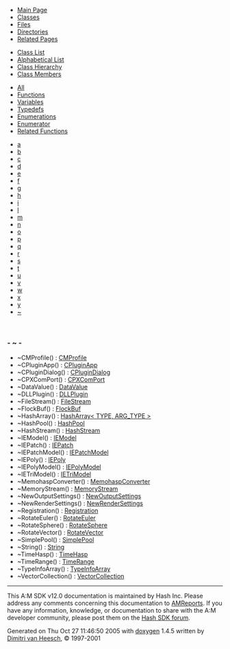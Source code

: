 <div class="tabs">

- [Main Page](index.md)
- <span id="current">[Classes](annotated.md)</span>
- [Files](files.md)
- [Directories](dirs.md)
- [Related Pages](pages.md)

</div>

<div class="tabs">

- [Class List](annotated.md)
- [Alphabetical List](classes.md)
- [Class Hierarchy](hierarchy.md)
- <span id="current">[Class Members](functions.md)</span>

</div>

<div class="tabs">

- [All](functions.md)
- <span id="current">[Functions](functions_func.md)</span>
- [Variables](functions_vars.md)
- [Typedefs](functions_type.md)
- [Enumerations](functions_enum.md)
- [Enumerator](functions_eval.md)
- [Related Functions](functions_rela.md)

</div>

<div class="tabs">

- [a](functions_func.md#index_a)
- [b](functions_func_0x62.md#index_b)
- [c](functions_func_0x63.md#index_c)
- [d](functions_func_0x64.md#index_d)
- [e](functions_func_0x65.md#index_e)
- [f](functions_func_0x66.md#index_f)
- [g](functions_func_0x67.md#index_g)
- [h](functions_func_0x68.md#index_h)
- [i](functions_func_0x69.md#index_i)
- [l](functions_func_0x6c.md#index_l)
- [m](functions_func_0x6d.md#index_m)
- [n](functions_func_0x6e.md#index_n)
- [o](functions_func_0x6f.md#index_o)
- [p](functions_func_0x70.md#index_p)
- [q](functions_func_0x71.md#index_q)
- [r](functions_func_0x72.md#index_r)
- [s](functions_func_0x73.md#index_s)
- [t](functions_func_0x74.md#index_t)
- [u](functions_func_0x75.md#index_u)
- [v](functions_func_0x76.md#index_v)
- [w](functions_func_0x77.md#index_w)
- [x](functions_func_0x78.md#index_x)
- [y](functions_func_0x79.md#index_y)
- <span id="current">[~](functions_func_0x7e.md#index_~)</span>

</div>

 

### <span id="index_~" class="anchor">- ~ -</span>

- ~CMProfile() : <a href="classCMProfile.md#6478f9b99a67659e6db11db8553560bc" class="el">CMProfile</a>
- ~CPluginApp() : <a href="classCPluginApp.md#dfffe2a2076c104bdb37ff75f006b98f" class="el">CPluginApp</a>
- ~CPluginDialog() : <a href="classCPluginDialog.md#4ae2d277b74b357e1356a6f9c451ce88" class="el">CPluginDialog</a>
- ~CPXComPort() : <a href="classCPXComPort.md#f4e4470e338a45e5146bf67f714bdaa9" class="el">CPXComPort</a>
- ~DataValue() : <a href="classDataValue.md#742f7ecf6f3c6b34d0cbc4afef92d27d" class="el">DataValue</a>
- ~DLLPlugin() : <a href="classDLLPlugin.md#c5d1960463d887d6a763c22f2adbcc34" class="el">DLLPlugin</a>
- ~FileStream() : <a href="classFileStream.md#fa0fbe0ec0717ccb03545ae939eb1654" class="el">FileStream</a>
- ~FlockBuf() : <a href="classFlockBuf.md#04d7f3fea5ac09a7a3fef8458ca273cc" class="el">FlockBuf</a>
- ~HashArray() : <a href="classHashArray.md#35948becbefe23b48716a0700ac76e50" class="el">HashArray&lt; TYPE, ARG_TYPE &gt;</a>
- ~HashPool() : <a href="classHashPool.md#26ac6f957015bee405ff10d4bfcdae3e" class="el">HashPool</a>
- ~HashStream() : <a href="classHashStream.md#6e6077282e5d9048b661a831a88b0157" class="el">HashStream</a>
- ~IEModel() : <a href="classIEModel.md#c76c70b158459549429cbbb61792047b" class="el">IEModel</a>
- ~IEPatch() : <a href="classIEPatch.md#0d5abcabd982f0a71220c79b7594451c" class="el">IEPatch</a>
- ~IEPatchModel() : <a href="classIEPatchModel.md#efd50c9e67b227196ed4b19c9befbc03" class="el">IEPatchModel</a>
- ~IEPoly() : <a href="classIEPoly.md#3ae2ac2b9b8974f84922bcb3130352f6" class="el">IEPoly</a>
- ~IEPolyModel() : <a href="classIEPolyModel.md#54caf5f28ae0df11f0711130c4ff8c81" class="el">IEPolyModel</a>
- ~IETriModel() : <a href="classIETriModel.md#448ffa19e00f106a108b0eaf52603042" class="el">IETriModel</a>
- ~MemohaspConverter() : <a href="classMemohaspConverter.md#ddc8ba617c04b521a8fd13609aa21b5b" class="el">MemohaspConverter</a>
- ~MemoryStream() : <a href="classMemoryStream.md#ae2c720f5891216e52d16a114dc7ee87" class="el">MemoryStream</a>
- ~NewOutputSettings() : <a href="classNewOutputSettings.md#d6f0126b17bba6a314626e470077e1ab" class="el">NewOutputSettings</a>
- ~NewRenderSettings() : <a href="classNewRenderSettings.md#7c5a6905a76ab54343d66d3c246320e3" class="el">NewRenderSettings</a>
- ~Registration() : <a href="classRegistration.md#60ca1efb5bdacbb1045f20d7d6b0b414" class="el">Registration</a>
- ~RotateEuler() : <a href="classRotateEuler.md#93379c720718c658180f968389534948" class="el">RotateEuler</a>
- ~RotateSphere() : <a href="classRotateSphere.md#e37a8900333067540f4c4e0fc2308d6f" class="el">RotateSphere</a>
- ~RotateVector() : <a href="classRotateVector.md#a873369a881d4ce650af0612c169f486" class="el">RotateVector</a>
- ~SimplePool() : <a href="classSimplePool.md#e99e5306db341157e7b46509a3644d1c" class="el">SimplePool</a>
- ~String() : <a href="classString.md#b7e6a5ede6a16a4812857a7f5fa4949c" class="el">String</a>
- ~TimeHasp() : <a href="classTimeHasp.md#70bca494cacbe176263a69f6492fa30a" class="el">TimeHasp</a>
- ~TimeRange() : <a href="classTimeRange.md#f966e20e49bcca03e3120961a68e8534" class="el">TimeRange</a>
- ~TypeInfoArray() : <a href="classTypeInfoArray.md#ff52c81ba6093a82d4a1d52ad9f36573" class="el">TypeInfoArray</a>
- ~VectorCollection() : <a href="classVectorCollection.md#5ddee372fb723ebd6ba16c8f3e04d343" class="el">VectorCollection</a>

------------------------------------------------------------------------

<span class="small">This A:M SDK v12.0 documentation is maintained by Hash Inc. Please address any comments concerning this documentation to [AMReports](http://www.hash.com/reports). If you have any information, knowledge, or documentation to share with the A:M developer community, please post them on the [Hash SDK forum](http://www.hash.com/forums/index.php?showforum=11).</span>

Generated on Thu Oct 27 11:46:50 2005 with [<span class="image placeholder" original-image-src="doxygen.png" original-image-title="" height="45" width="100" align="middle" border="0">doxygen</span>](http://www.doxygen.org/index.html) 1.4.5 written by [Dimitri van Heesch](mailto:dimitri@stack.nl), © 1997-2001
